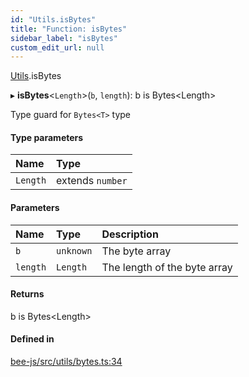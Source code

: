 ```yaml
---
id: "Utils.isBytes"
title: "Function: isBytes"
sidebar_label: "isBytes"
custom_edit_url: null
---
```


[Utils](../namespaces/Utils.md).isBytes

▸ **isBytes**<`Length`\>(`b`, `length`): b is Bytes<Length\>

Type guard for `Bytes<T>` type

#### Type parameters

| Name | Type |
| :------ | :------ |
| `Length` | extends `number` |

#### Parameters

| Name | Type | Description |
| :------ | :------ | :------ |
| `b` | `unknown` | The byte array |
| `length` | `Length` | The length of the byte array |

#### Returns

b is Bytes<Length\>

#### Defined in

[bee-js/src/utils/bytes.ts:34](https://github.com/ethersphere/bee-js/blob/2c8b9d1/src/utils/bytes.ts#L34)
